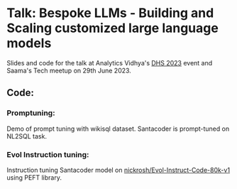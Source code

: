 # Talk: Bespoke LLMs - Building and Scaling customized large language models

Slides and code for the talk at Analytics Vidhya's [DHS 2023](https://www.analyticsvidhya.com/datahack-summit-2023/session/bespoke-llms-building-and-scaling-customized-large-language-models/) event and Saama's Tech meetup on 29th June 2023.


## Code:

### Promptuning:

Demo of prompt tuning with wikisql dataset. Santacoder is prompt-tuned on NL2SQL task.  

### Evol Instruction tuning:

Instruction tuning Santacoder model on [nickrosh/Evol-Instruct-Code-80k-v1](https://huggingface.co/datasets/nickrosh/Evol-Instruct-Code-80k-v1) using PEFT library.

